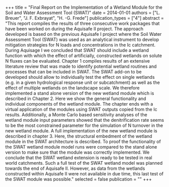 +++
title = "Final Report on the Implementation of a Wetland Module for the Soil and Water Assessment Tool (SWAT)"
date = 2014-01-01
authors = ["L. Breuer", "J. F. Exbrayat", "H. -G. Frede"]
publication_types = ["4"]
abstract = "This report compiles the results of three consecutive work packages that have been worked on during the Aquisafe II project. The approach developed is based on the previous Aquisafe I project where the Soil Water Assessment Tool (SWAT) was used as an analytical instrument to develop mitigation strategies for N loads and concentrations in the Ic catchment. During Aquisage I we concluded that SWAT should include a wetland function with which the effect of artificially, constructed wetlands on solute N fluxes can be evaluated. Chapter 1 compiles results of an extensive literature review that was made to identify potential wetland routines and processes that can be included in SWAT. The SWAT add-on to be developed should allow to individually test the effect on single wetlands (e.g. in a given hydrological response unit or subcatchment) as well as the effect of multiple wetlands on the landscape scale. We therefore implemented a stand alone version of the new wetland module which is described in Chapter 2. Here we show the general functionality and individual components of the wetland module. The chapter ends with a virtual application of the modules using SWAT outputs copied from the Ic results. Additionally, a Monte Carlo based sensitivity analyses of the wetland module input parameters showed that the denitrification rate seems to be the most constrained parameter for the simulation of N turnover in the new wetland module. A full implementation of the new wetland module is described in chapter 3. Here, the structural embedment of the wetland module in the SWAT architecture is described. To proof the functionality of the SWAT wetland module model runs were compared to the stand alone version to make sure that the module was correctly implemented. We conclude that the SWAT wetland extension is ready to be tested in real world catchments. Such a full test of the SWAT wetland model was planned towards the end of Aquisafe II. However, as data from the wetlands constructed within Aquisafe II were not available in due time, this last test of the SWAT module was possible."
selected = false
publication = ""
+++

